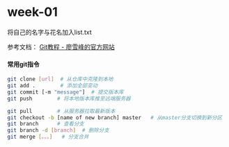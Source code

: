 # week-01

将自己的名字与花名加入list.txt

参考文档： [Git教程 - 廖雪峰的官方网站](https://www.liaoxuefeng.com/wiki/896043488029600)

#### 常用git指令

```bash
git clone [url]  # 从仓库中克隆到本地
git add .        # 添加全部变动
git commit [-m "message"]  # 提交版本库
git push        # 将本地版本库推至远端服务器

git pull        # 从服务器拉取最新版本
git checkout -b [name of new branch] master   # 从master分支切换到新分区
git branch      # 查看分支
git branch -d [branch]  # 删除分支
git merge [。。。]   # 分支合并
```

